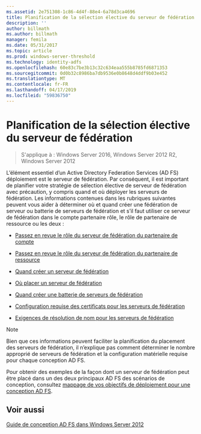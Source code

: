 ```yaml
---
ms.assetid: 2e751308-1c86-4d4f-88e4-6a78d3ca4696
title: Planification de la sélection élective du serveur de fédération
description: ''
author: billmath
ms.author: billmath
manager: femila
ms.date: 05/31/2017
ms.topic: article
ms.prod: windows-server-threshold
ms.technology: identity-adfs
ms.openlocfilehash: 60e83c7be3b13c32c634eaa555b8785fd6871353
ms.sourcegitcommit: 0d0b32c8986ba7db9536e0b8648d4ddf9b03e452
ms.translationtype: MT
ms.contentlocale: fr-FR
ms.lasthandoff: 04/17/2019
ms.locfileid: "59836750"
---
```

# <a name="planning-federation-server-placement"></a>Planification de la sélection élective du serveur de fédération

>S'applique à : Windows Server 2016, Windows Server 2012 R2, Windows Server 2012

L’élément essentiel d’un Active Directory Federation Services \(AD FS\) déploiement est le serveur de fédération. Par conséquent, il est important de planifier votre stratégie de sélection élective de serveur de fédération avec précaution, y compris quand et où déployer les serveurs de fédération. Les informations contenues dans les rubriques suivantes peuvent vous aider à déterminer où et quand créer une fédération de serveur ou batterie de serveurs de fédération et s’il faut utiliser ce serveur de fédération dans le compte partenaire rôle, le rôle de partenaire de ressource ou les deux :  
  
-   [Passez en revue le rôle du serveur de fédération du partenaire de compte](Review-the-Role-of-the-Federation-Server-in-the-Account-Partner.md)  
  
-   [Passez en revue le rôle du serveur de fédération du partenaire de ressource](Review-the-Role-of-the-Federation-Server-in-the-Resource-Partner.md)  
  
-   [Quand créer un serveur de fédération](When-to-Create-a-Federation-Server.md)  
  
-   [Où placer un serveur de fédération](Where-to-Place-a-Federation-Server.md)  
  
-   [Quand créer une batterie de serveurs de fédération](When-to-Create-a-Federation-Server-Farm.md)  
  
-   [Configuration requise des certificats pour les serveurs de fédération](Certificate-Requirements-for-Federation-Servers.md)  
  
-   [Exigences de résolution de nom pour les serveurs de fédération](Name-Resolution-Requirements-for-Federation-Servers.md)  
  
> [!NOTE]  
> Bien que ces informations peuvent faciliter la planification du placement des serveurs de fédération, il n’explique pas comment déterminer le nombre approprié de serveurs de fédération et la configuration matérielle requise pour chaque conception AD FS.  
  
Pour obtenir des exemples de la façon dont un serveur de fédération peut être placé dans un des deux principaux AD FS des scénarios de conception, consultez [mappage de vos objectifs de déploiement pour une conception AD FS](Mapping-Your-Deployment-Goals-to-an-AD-FS-Design.md).  
  
## <a name="see-also"></a>Voir aussi
[Guide de conception AD FS dans Windows Server 2012](AD-FS-Design-Guide-in-Windows-Server-2012.md)

